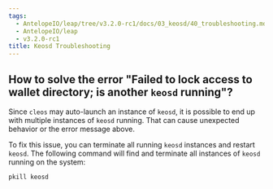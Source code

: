 ```yaml
---
tags:
  - AntelopeIO/leap/tree/v3.2.0-rc1/docs/03_keosd/40_troubleshooting.md
  - AntelopeIO/leap
  - v3.2.0-rc1
title: Keosd Troubleshooting
---
```


## How to solve the error "Failed to lock access to wallet directory; is another `keosd` running"?

Since `cleos` may auto-launch an instance of `keosd`, it is possible to end up with multiple instances of `keosd` running. That can cause unexpected behavior or the error message above.

To fix this issue, you can terminate all running `keosd` instances and restart `keosd`. The following command will find and terminate all instances of `keosd` running on the system:

```sh
pkill keosd
```
